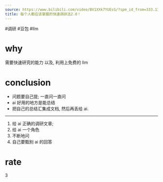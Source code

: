 ```yaml
---
source: https://www.bilibili.com/video/BV1XXk7YUEsS/?spm_id_from=333.1387.favlist.content.click&vd_source=549bde2564979641a5f0adbcfa529b0a
title: 每个人都应该掌握的快速调研法2.0！
---
```


#调研 #豆包 #llm
# why
需要快速研究的能力
以及, 利用上免费的 llm
# conclusion
- 问题要自己提; 一直问一直问
- ai 好用的地方是能总结
- 把自己的总结汇集成文档, 然后再丢给 ai.

---
1. 给 ai 正确的调研文章;
2. 给 ai 一个角色
3. 不断地问
4. 自己要甄别 ai 的回答

# rate
3
